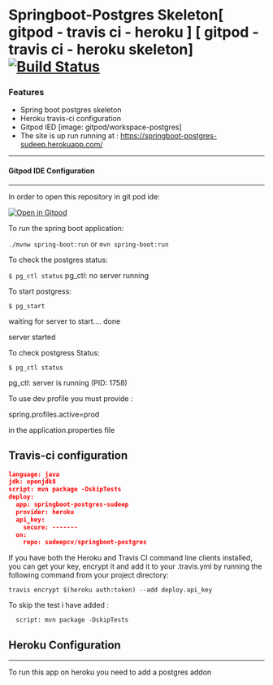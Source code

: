 # Springboot-Postgres Skeleton[ gitpod - travis ci - heroku ] [ gitpod - travis ci - heroku skeleton] [![Build Status](https://travis-ci.org/sudeepcv/springboot-postgres.svg?branch=master)](https://travis-ci.org/sudeepcv/springboot-postgres)
### Features

- Spring boot postgres skeleton
- Heroku travis-ci configuration
-  Gitpod IED [image: gitpod/workspace-postgres]
-   The site is up run running at : 
https://springboot-postgres-sudeep.herokuapp.com/

------------



#### Gitpod IDE Configuration

------------

In order to open this repository in git pod ide:

[![Open in Gitpod](https://gitpod.io/button/open-in-gitpod.svg)](https://github.com/sudeepcv/springboot-postgres)

To run the spring boot application:

`./mvnw spring-boot:run`
or 
`mvn spring-boot:run`

To check the postgres status:

`$ pg_ctl status`
pg_ctl: no server running

To start postgress:

`$ pg_start`

waiting for server to start.... done

server started

To check postgress Status:

`$ pg_ctl status`

pg_ctl: server is running (PID: 1758)

To use dev profile you must provide :

spring.profiles.active=prod

in the application.properties file


## Travis-ci configuration


```json
language: java
jdk: openjdk8
script: mvn package -DskipTests
deploy:
  app: springboot-postgres-sudeep
  provider: heroku
  api_key:
    secure: -------
  on:
    repo: sudeepcv/springboot-postgres
```

If you have both the Heroku and Travis CI command line clients installed, you can get your key, encrypt it and add it to your .travis.yml by running the following command from your project directory:

`travis encrypt $(heroku auth:token) --add deploy.api_key`

To skip the test i have added :

`  script: mvn package -DskipTests`

## Heroku Configuration

------------

To run this app on heroku you need to add a postgres addon 